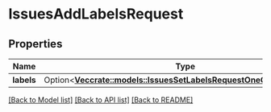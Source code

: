 # IssuesAddLabelsRequest

## Properties

Name | Type | Description | Notes
------------ | ------------- | ------------- | -------------
**labels** | Option<[**Vec<crate::models::IssuesSetLabelsRequestOneOf1LabelsInner>**](issues_set_labels_request_oneOf_1_labels_inner.md)> |  | [optional]

[[Back to Model list]](../README.md#documentation-for-models) [[Back to API list]](../README.md#documentation-for-api-endpoints) [[Back to README]](../README.md)


